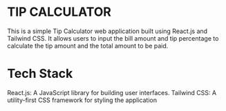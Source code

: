 # TIP CALCULATOR
This is a simple Tip Calculator web application built using React.js and Tailwind CSS. It allows users to input the bill amount and tip percentage to calculate the tip amount and the total amount to be paid.

# Tech Stack
React.js: A JavaScript library for building user interfaces.
Tailwind CSS: A utility-first CSS framework for styling the application
